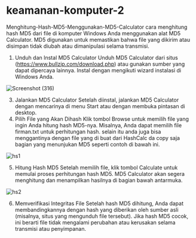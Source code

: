 # keamanan-komputer-2
Menghitung-Hash-MD5-Menggunakan-MD5-Calculator
cara menghitung hash MD5 dari file di komputer Windows Anda menggunakan alat MD5 Calculator. MD5 digunakan untuk memastikan bahwa file yang dikirim atau disimpan tidak diubah atau dimanipulasi selama transmisi.

1. Unduh dan Instal MD5 Calculator
Unduh MD5 Calculator dari situs (https://www.bullzip.com/download.php) atau gunakan sumber yang dapat dipercaya lainnya.
Instal dengan mengikuti wizard instalasi di Windows Anda.

![Screenshot (316)](https://github.com/user-attachments/assets/90725fd7-97b2-4fcf-ace5-c23600338940)

3. Jalankan MD5 Calculator
Setelah diinstal, jalankan MD5 Calculator dengan mencarinya di menu Start atau dengan membuka pintasan di desktop.
4. Pilih File yang Akan Dihash
Klik tombol Browse untuk memilih file yang ingin Anda hitung hash MD5-nya.
Misalnya, Anda dapat memilih file firman.txt untuk perhitungan hash.
selain itu anda juga bisa menggantinya dengan file yang di buat dari HashCalc da copy saja bagian yang menunjukan MD5 seperti contoh di bawah ini.

![hs1](https://github.com/user-attachments/assets/bec9e020-3564-4ad4-a11c-44d15e4975b1)

5. Hitung Hash MD5
Setelah memilih file, klik tombol Calculate untuk memulai proses perhitungan hash MD5.
MD5 Calculator akan segera menghitung dan menampilkan hasilnya di bagian bawah antarmuka.

![hs2](https://github.com/user-attachments/assets/c7d8c2d0-bff3-4402-8e06-582e0eda08c3)

6. Memverifikasi Integritas File
Setelah hash MD5 dihitung, Anda dapat membandingkannya dengan hash yang diberikan oleh sumber asli (misalnya, situs yang mengunduh file tersebut). Jika hash MD5 cocok, ini berarti file tidak mengalami perubahan atau kerusakan selama transmisi atau penyimpanan.

